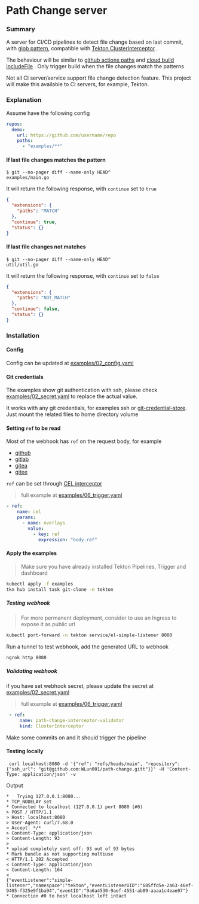 # Path Change server

### Summary

A server for CI/CD pipelines to detect file change based on last commit,
with [glob pattern](https://github.com/bmatcuk/doublestar#patterns), compatible
with [Tekton ClusterInterceptor](https://tekton.dev/docs/triggers/clusterinterceptors/#configuring-a-kubernetes-service-for-the-clusterinterceptor)
.

The behaviour will be similar
to [github actions paths](https://docs.github.com/en/actions/using-workflows/workflow-syntax-for-github-actions#example-including-paths)
and [cloud build includeFile](https://cloud.google.com/build/docs/automating-builds/create-manage-triggers#build_trigger)
. Only trigger build when the file changes match the patterns

Not all CI server/service support file change detection feature. This project will make this available to CI servers,
for example, Tekton.

### Explanation

Assume have the following config

```yaml
repos:
  demo:
    url: https://github.com/username/repo
    paths:
      - "examples/**"
```

#### If last file changes matches the pattern

```
$ git --no-pager diff --name-only HEAD^
examples/main.go
```

It will return the following response, with `continue` set to `true`

```json
{
  "extensions": {
    "paths": "MATCH"
  },
  "continue": true,
  "status": {}
}
```

#### If last file changes not matches

```
$ git --no-pager diff --name-only HEAD^
util/util.go
```

It will return the following response, with `continue` set to `false`

```json
{
  "extensions": {
    "paths": "NOT_MATCH"
  },
  "continue": false,
  "status": {}
}
```

### Installation

#### Config
Config can be updated at [examples/02_config.yaml](examples/02_config.yaml)

#### Git credentials

The examples show git authentication with ssh, please check [examples/02_secret.yaml](examples/02_secret.yaml) to
replace the actual value.

It works with any git credentials, for examples ssh
or [git-credential-store](https://git-scm.com/docs/git-credential-store). Just mount the related files to home directory
volume

#### Setting `ref` to be read

Most of the webhook has `ref` on the request body, for example

- [github](https://docs.github.com/en/developers/webhooks-and-events/webhooks/webhook-events-and-payloads#push)
- [gitlab](https://docs.gitlab.com/ee/user/project/integrations/webhook_events.html#push-events)
- [gitea](https://docs.gitea.io/en-us/webhooks/#event-information)
- [gitee](https://gitee.com/help/articles/4186#article-header1)

`ref` can be set through [CEL interceptor](https://tekton.dev/docs/triggers/interceptors/#cel-interceptors)
> full example at [examples/06_trigger.yaml](examples/06_trigger.yaml)

```yaml
- ref:
    name: cel
    params:
      - name: overlays
        value:
          - key: ref
            expression: "body.ref"
```

#### Apply the examples

> Make sure you have already installed Tekton Pipelines, Trigger and dashboard

```bash
kubectl apply -f examples
tkn hub install task git-clone -n tekton
```

##### Testing webhook

> For more permanent deployment, consider to use an Ingress to expose it as public url

```bash
kubectl port-forward -n tekton service/el-simple-listener 8080
```

Run a tunnel to test webhook, add the generated URL to webhook

```
ngrok http 8080
```

##### Validating webhook
if you have set webhook secret, please update the secret at [examples/02_secret.yaml](examples/02_secret.yaml)

> full example at [examples/06_trigger.yaml](examples/06_trigger.yaml)

```yaml
 - ref:
     name: path-change-interceptor-validator
     kind: ClusterInterceptor
```
Make some commits on and it should trigger the pipeline

#### Testing locally

```
 curl localhost:8080 -d '{"ref": "refs/heads/main", "repository": {"ssh_url": "git@github.com:WLun001/path-change.gitt"}}' -H 'Content-Type: application/json' -v
```

Output

```
*   Trying 127.0.0.1:8080...
* TCP_NODELAY set
* Connected to localhost (127.0.0.1) port 8080 (#0)
> POST / HTTP/1.1
> Host: localhost:8080
> User-Agent: curl/7.68.0
> Accept: */*
> Content-Type: application/json
> Content-Length: 93
>
* upload completely sent off: 93 out of 93 bytes
* Mark bundle as not supporting multiuse
< HTTP/1.1 202 Accepted
< Content-Type: application/json
< Content-Length: 164
<
{"eventListener":"simple-listener","namespace":"tekton","eventListenerUID":"685ffd5e-2a63-46ef-9405-f325e9f1ba94","eventID":"9a6a4530-9aef-4551-ab89-aaaa1c4eae07"}
* Connection #0 to host localhost left intact
```
